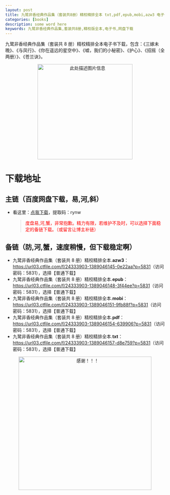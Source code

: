 ```yaml
---
layout: post
title: 九鹭非香经典作品集（套装共8册）精校精排全本 txt,pdf,epub,mobi,azw3 电子书网盘下载
categories: [books]
description: some word here
keywords: 九鹭非香经典作品集,套装共8册,精校版全本,电子书,网盘下载
---
```


九鹭非香经典作品集（套装共 8 册）精校精排全本电子书下载，包含：《三嫁未晚》、《与凤行》、《你在遥远的星空中》、《嘘，我们的小秘密》、《护心》、《招摇（全两册）》、《苍兰诀》。

<div align="center"><img src="https://qweree.cn/wp-content/uploads/2024/10/jiu-lu-fei-xiang-jing-dian-zuo-pin-ji.jpg" alt="此处描述图片信息" width="300px" height="auto"></div>

# 下载地址

## 主链（百度网盘下载，易,河,斜）

- 看这里：[点我下载](https://pan.baidu.com/s/1iMXUbSbtZQZjDcqDmnWUyw?pwd=rynw)，提取码：rynw

  > <p style="color:red" >度盘易,河,蟹，非常抱歉。精力有限，若维护不及时，可以选择下面稳定的备链下载。（或留言让博主补链）</p>

## 备链（防,河,蟹，速度稍慢，但下载稳定啊）

- 九鹭非香经典作品集（套装共 8 册）精校精排全本.**azw3**：<https://url03.ctfile.com/f/24333903-1389046145-0e22aa?p=5831>（访问密码：5831），选择【普通下载】
- 九鹭非香经典作品集（套装共 8 册）精校精排全本.**epub**：<https://url03.ctfile.com/f/24333903-1389046148-3f44ee?p=5831>（访问密码：5831），选择【普通下载】
- 九鹭非香经典作品集（套装共 8 册）精校精排全本.**mobi**：<https://url03.ctfile.com/f/24333903-1389046151-9fb88f?p=5831>（访问密码：5831），选择【普通下载】
- 九鹭非香经典作品集（套装共 8 册）精校精排全本.**pdf**：<https://url03.ctfile.com/f/24333903-1389046154-639906?p=5831>（访问密码：5831），选择【普通下载】
- 九鹭非香经典作品集（套装共 8 册）精校精排全本.**txt**：<https://url03.ctfile.com/f/24333903-1389046157-d8e759?p=5831>（访问密码：5831），选择【普通下载】

<div align="center"><img src="https://pic.imgdb.cn/item/6707df6bd29ded1a8ce37031.gif" alt="感谢！！！" width="420px" height="auto"/></div>
